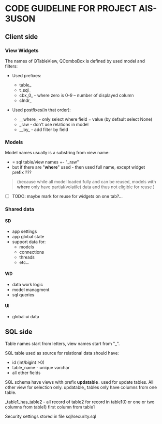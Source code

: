 ﻿# CODE GUIDELINE FOR PROJECT AIS-3USON

## Client side
### View Widgets
The names of QTableView, QComboBox is defined by used model and filters:
 * Used prefixes:
    * table_
    * t_sql_
    * cbx_0_ - where zero is 0-9 – number of displayed column
    * clndr_
        
 * Used postfixes(in that order):
    * _\_where\_<field> - only select where field = value (by default select None)
    * _raw            - don't use relations in model
    * _\_by\_<field>    - add filter by field

### Models
Model names usually is a substring from view name:
 * = sql table/view names +- "_raw"
 * but if there are "__where__" used - then used full name, except widget prefix ???
 
> (because while all model loaded fully and can be reused, models with __where__ only have partial(volatile) data and thus not eligible for reuse )

- [ ] TODO: maybe mark for reuse for widgets on one tab?...

### Shared data
#### SD 
 * app settings
 * app global state
 * support data for:
    * models
    * connections
    * threads
    * etc...
#### WD 
 * data work logic
 * model managment
 * sql queries
 #### UI 
 * global ui data
 
 
## SQL side
Table names start from letters, view names start from "_".

SQL table used as source for relational data should have:
 * id (int/bigint >0)
 * table_name - unique varchar
 * all other fields


SQL schema have views with prefix __updatable___ used for update tables. All other view for selection only.
updatable_ tables only have columns from one table.

_table1_has_table2  - all record of table2 for record in table1(0 or one or two columns from table1)
first column from table1

Security settings stored in file sql/security.sql
